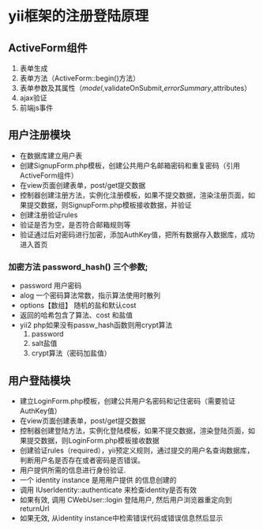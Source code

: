 # yii框架的注册登陆原理

## ActiveForm组件
1. 表单生成
2. 表单方法（ActiveForm::begin()方法）
3. 表单参数及其属性（$model,$validateOnSubmit,$errorSummary,$attributes）
4. ajax验证
5. 前端js事件

## 用户注册模块
* 在数据库建立用户表
* 创建SignupForm.php模板，创建公共用户名邮箱密码和重复密码（引用ActiveForm组件）
* 在view页面创建表单，post/get提交数据
* 控制器创建注册方法，实例化注册模板，如果不提交数据，渲染注册页面，如果提交数据，则SignupForm.php模板接收数据，并验证
* 创建注册验证rules
* 验证是否为空，是否符合邮箱规则等
* 验证通过后对密码进行加密，添加AuthKey值，把所有数据存入数据库，成功进入首页

### 加密方法 password_hash() 三个参数; 
* password 用户密码
* alog 一个密码算法常数，指示算法使用时散列 
* options【数组】 随机的盐和默认cost
* 返回的哈希包含了算法、cost 和盐值
* yii2 php如果没有passw_hash函数则用crypt算法
	1. password
	2. salt盐值 
	3. crypt算法（密码加盐值）

## 用户登陆模块
* 建立LoginForm.php模板，创建公共用户名密码和记住密码（需要验证AuthKey值）
* 在view页面创建表单，post/get提交数据
* 控制器创建登陆方法，实例化登陆模板，如果不提交数据，渲染登陆页面，如果提交数据，则LoginForm.php模板接收数据
* 创建验证rules（required），yii预定义规则，通过提交的用户名查询数据库，判断用户名是否存在或者密码是否错误。
* 用户提供所需的信息进行身份验证.
* 一个 identity instance 是用用户提供 的信息创建的
* 调用 IUserIdentity::authenticate 来检查identity是否有效
* 如果有效, 调用 CWebUser::login 登陆用户, 然后用户浏览器重定向到 returnUrl
* 如果无效, 从identity instance中检索错误代码或错误信息然后显示




                                                                                                                                                                                                    